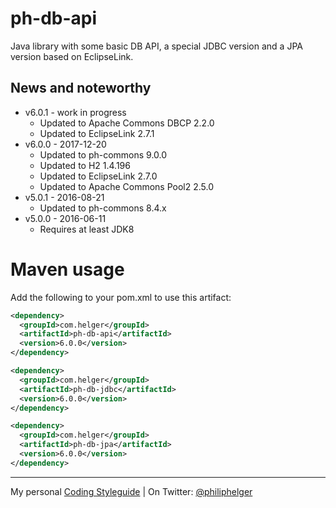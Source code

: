 # ph-db-api

Java library with some basic DB API, a special JDBC version and a JPA version based on EclipseLink.

## News and noteworthy

* v6.0.1 - work in progress
  * Updated to Apache Commons DBCP 2.2.0
  * Updated to EclipseLink 2.7.1
* v6.0.0 - 2017-12-20
  * Updated to ph-commons 9.0.0
  * Updated to H2 1.4.196
  * Updated to EclipseLink 2.7.0
  * Updated to Apache Commons Pool2 2.5.0
* v5.0.1 - 2016-08-21
  * Updated to ph-commons 8.4.x
* v5.0.0 - 2016-06-11
  * Requires at least JDK8

# Maven usage
Add the following to your pom.xml to use this artifact:

```xml
<dependency>
  <groupId>com.helger</groupId>
  <artifactId>ph-db-api</artifactId>
  <version>6.0.0</version>
</dependency>
```

```xml
<dependency>
  <groupId>com.helger</groupId>
  <artifactId>ph-db-jdbc</artifactId>
  <version>6.0.0</version>
</dependency>
```

```xml
<dependency>
  <groupId>com.helger</groupId>
  <artifactId>ph-db-jpa</artifactId>
  <version>6.0.0</version>
</dependency>
```

---

My personal [Coding Styleguide](https://github.com/phax/meta/blob/master/CodeingStyleguide.md) |
On Twitter: <a href="https://twitter.com/philiphelger">@philiphelger</a>
